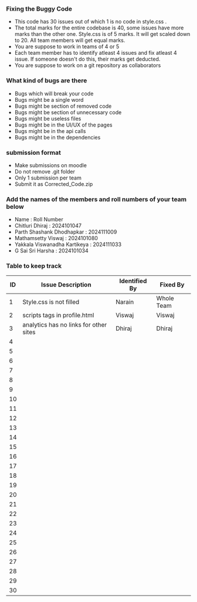 ### Fixing the Buggy Code

- This code has 30 issues out of which 1 is no code in style.css . 
- The total marks for the entire codebase is 40, some issues have more marks than the other one. Style.css is of 5 marks. It will get scaled down to 20. All team members will get equal marks.
- You are suppose to work in teams of 4 or 5
- Each team member has to identify atleast 4 issues and fix atleast 4 issue. If someone doesn't do this, their marks get deducted.
- You are suppose to work on a git repository as collaborators

### What kind of bugs are there

- Bugs which will break your code
- Bugs might be a single word
- Bugs might be section of removed code
- Bugs might be section of unnecessary code
- Bugs might be useless files
- Bugs might be in the UI/UX of the pages
- Bugs might be in the api calls
- Bugs might be in the dependencies  

### submission format

- Make submissions on moodle
- Do not remove .git folder 
- Only 1 submission per team
- Submit it as Corrected_Code.zip

### Add the names of the members and roll numbers of your team below

- Name : Roll Number
-  Chitluri Dhiraj : 2024101047
- Parth Shashank Dhodhapkar : 2024111009
- Mathamsetty Viswaj : 2024101080
- Yakkala Viswanadha Kartikeya : 2024111033
- G Sai Sri Harsha : 2024101034

### Table to keep track

| ID  | Issue Description                        | Identified By | Fixed By     |
|-----|------------------------------------------|---------------|--------------|
| 1   | Style.css is not filled                  |         Narain|    Whole Team|
| 2   |scripts tags in profile.html              |Viswaj         |Viswaj        |
| 3   |analytics has no links for other sites     |Dhiraj         |Dhiraj        |
| 4   |                                          |               |              |
| 5   |                                          |               |              |
| 6   |                                          |               |              |
| 7   |                                          |               |              |
| 8   |                                          |               |              |
| 9   |                                          |               |              |
| 10  |                                          |               |              |
| 11  |                                          |               |              |
| 12  |                                          |               |              |
| 13  |                                          |               |              |
| 14  |                                          |               |              |
| 15  |                                          |               |              |
| 16  |                                          |               |              |
| 17  |                                          |               |              |
| 18  |                                          |               |              |
| 19  |                                          |               |              |
| 20  |                                          |               |              |
| 21  |                                          |               |              |
| 22  |                                          |               |              |
| 23  |                                          |               |              |
| 24  |                                          |               |              |
| 25  |                                          |               |              |
| 26  |                                          |               |              |
| 27  |                                          |               |              |
| 28  |                                          |               |              |
| 29  |                                          |               |              |
| 30  |                                          |               |              |
